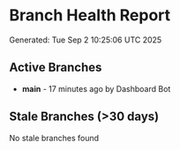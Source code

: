 # Branch Health Report
Generated: Tue Sep  2 10:25:06 UTC 2025

## Active Branches
- **main** - 17 minutes ago by Dashboard Bot

## Stale Branches (>30 days)
No stale branches found
